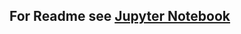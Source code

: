 ## For Readme see [Jupyter Notebook](https://github.com/jor-rainey/Portfolio_Projects/blob/main/Life%20Expectancy%20Project/Life%20Expectancy%20Project.ipynb)
